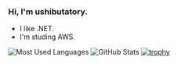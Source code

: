 ### Hi, I'm ushibutatory.

- I like .NET.
- I'm studing AWS.

![Most Used Languages](https://github-readme-stats.vercel.app/api/top-langs/?username=ushibutatory)
![GitHub Stats](https://github-readme-stats.vercel.app/api?username=ushibutatory&count_private=true&show_icons=true&line_height=40)
[![trophy](https://github-profile-trophy.vercel.app/?username=ushibutatory)](https://github.com/ryo-ma/github-profile-trophy)
